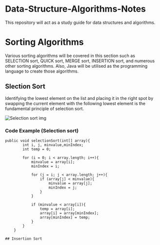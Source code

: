 # Data-Structure-Algorithms-Notes
This repository will act as a study guide for data structures and algorithms.

# Sorting Algorithms
Various sorting algorithms will be covered in this section such as SELECTION sort, QUICK sort, MERGE sort, INSERTION sort, and numerous other sorting algorithms. Also, Java will be utilised as the programming language to create those algorithms.

## Slection Sort
Identifying the lowest element on the list and placing it in the right spot by swapping the current element with the following lowest element is the fundamental principle of selection sort.

![Selection sort img](https://user-images.githubusercontent.com/99833243/178199013-8704fa67-9ddf-4353-9371-bb0e53e382ca.png)

### Code Example (Selection sort)
```
public void selectionSort(int[] array){
        int i, j, minvalue,minIndex;
        int temp = 0;

        for (i = 0; i < array.length; i++){
            minvalue = array[i];
            minIndex = i;

            for (j = i; j < array.length; j++){
                if (array[j] < minvalue){
                    minvalue = array[j];
                    minIndex = j;
                }
            }

            if (minvalue < array[i]){
                temp = array[i];
                array[i] = array[minIndex];
                array[minIndex] = temp;
            }
        }
    }
    
## Insertion Sort
    
